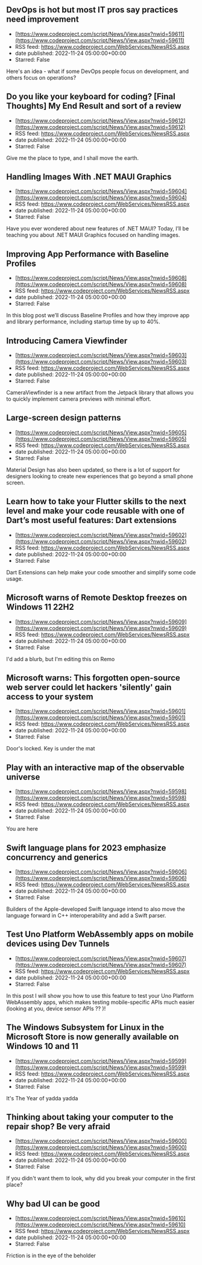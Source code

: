 ## DevOps is hot but most IT pros say practices need improvement
 - [https://www.codeproject.com/script/News/View.aspx?nwid=59611](https://www.codeproject.com/script/News/View.aspx?nwid=59611)
 - RSS feed: https://www.codeproject.com/WebServices/NewsRSS.aspx
 - date published: 2022-11-24 05:00:00+00:00
 - Starred: False

Here's an idea - what if some DevOps people focus on development, and others focus on operations?

## Do you like your keyboard for coding? [Final Thoughts] My End Result and sort of a review
 - [https://www.codeproject.com/script/News/View.aspx?nwid=59612](https://www.codeproject.com/script/News/View.aspx?nwid=59612)
 - RSS feed: https://www.codeproject.com/WebServices/NewsRSS.aspx
 - date published: 2022-11-24 05:00:00+00:00
 - Starred: False

Give me the place to type, and I shall move the earth.

## Handling Images With .NET MAUI Graphics
 - [https://www.codeproject.com/script/News/View.aspx?nwid=59604](https://www.codeproject.com/script/News/View.aspx?nwid=59604)
 - RSS feed: https://www.codeproject.com/WebServices/NewsRSS.aspx
 - date published: 2022-11-24 05:00:00+00:00
 - Starred: False

Have you ever wondered about new features of .NET MAUI? Today, I’ll be teaching you about .NET MAUI Graphics focused on handling images.

## Improving App Performance with Baseline Profiles
 - [https://www.codeproject.com/script/News/View.aspx?nwid=59608](https://www.codeproject.com/script/News/View.aspx?nwid=59608)
 - RSS feed: https://www.codeproject.com/WebServices/NewsRSS.aspx
 - date published: 2022-11-24 05:00:00+00:00
 - Starred: False

In this blog post we’ll discuss Baseline Profiles and how they improve app and library performance, including startup time by up to 40%.

## Introducing Camera Viewfinder
 - [https://www.codeproject.com/script/News/View.aspx?nwid=59603](https://www.codeproject.com/script/News/View.aspx?nwid=59603)
 - RSS feed: https://www.codeproject.com/WebServices/NewsRSS.aspx
 - date published: 2022-11-24 05:00:00+00:00
 - Starred: False

CameraViewfinder is a new artifact from the Jetpack library that allows you to quickly implement camera previews with minimal effort.

## Large-screen design patterns
 - [https://www.codeproject.com/script/News/View.aspx?nwid=59605](https://www.codeproject.com/script/News/View.aspx?nwid=59605)
 - RSS feed: https://www.codeproject.com/WebServices/NewsRSS.aspx
 - date published: 2022-11-24 05:00:00+00:00
 - Starred: False

Material Design has also been updated, so there is a lot of support for designers looking to create new experiences that go beyond a small phone screen.

## Learn how to take your Flutter skills to the next level and make your code reusable with one of Dart’s most useful features: Dart extensions
 - [https://www.codeproject.com/script/News/View.aspx?nwid=59602](https://www.codeproject.com/script/News/View.aspx?nwid=59602)
 - RSS feed: https://www.codeproject.com/WebServices/NewsRSS.aspx
 - date published: 2022-11-24 05:00:00+00:00
 - Starred: False

Dart Extensions can help make your code smoother and simplify some code usage.

## Microsoft warns of Remote Desktop freezes on Windows 11 22H2
 - [https://www.codeproject.com/script/News/View.aspx?nwid=59609](https://www.codeproject.com/script/News/View.aspx?nwid=59609)
 - RSS feed: https://www.codeproject.com/WebServices/NewsRSS.aspx
 - date published: 2022-11-24 05:00:00+00:00
 - Starred: False

I'd add a blurb, but I'm editing this on Remo

## Microsoft warns: This forgotten open-source web server could let hackers 'silently' gain access to your system
 - [https://www.codeproject.com/script/News/View.aspx?nwid=59601](https://www.codeproject.com/script/News/View.aspx?nwid=59601)
 - RSS feed: https://www.codeproject.com/WebServices/NewsRSS.aspx
 - date published: 2022-11-24 05:00:00+00:00
 - Starred: False

Door's locked. Key is under the mat

## Play with an interactive map of the observable universe
 - [https://www.codeproject.com/script/News/View.aspx?nwid=59598](https://www.codeproject.com/script/News/View.aspx?nwid=59598)
 - RSS feed: https://www.codeproject.com/WebServices/NewsRSS.aspx
 - date published: 2022-11-24 05:00:00+00:00
 - Starred: False

You are here

## Swift language plans for 2023 emphasize concurrency and generics
 - [https://www.codeproject.com/script/News/View.aspx?nwid=59606](https://www.codeproject.com/script/News/View.aspx?nwid=59606)
 - RSS feed: https://www.codeproject.com/WebServices/NewsRSS.aspx
 - date published: 2022-11-24 05:00:00+00:00
 - Starred: False

Builders of the Apple-developed Swift language intend to also move the language forward in C++ interoperability and add a Swift parser.

## Test Uno Platform WebAssembly apps on mobile devices using Dev Tunnels
 - [https://www.codeproject.com/script/News/View.aspx?nwid=59607](https://www.codeproject.com/script/News/View.aspx?nwid=59607)
 - RSS feed: https://www.codeproject.com/WebServices/NewsRSS.aspx
 - date published: 2022-11-24 05:00:00+00:00
 - Starred: False

In this post I will show you how to use this feature to test your Uno Platform WebAssembly apps, which makes testing mobile-specific APIs much easier (looking at you, device sensor APIs ?? )!

## The Windows Subsystem for Linux in the Microsoft Store is now generally available on Windows 10 and 11
 - [https://www.codeproject.com/script/News/View.aspx?nwid=59599](https://www.codeproject.com/script/News/View.aspx?nwid=59599)
 - RSS feed: https://www.codeproject.com/WebServices/NewsRSS.aspx
 - date published: 2022-11-24 05:00:00+00:00
 - Starred: False

It's The Year of yadda yadda

## Thinking about taking your computer to the repair shop? Be very afraid
 - [https://www.codeproject.com/script/News/View.aspx?nwid=59600](https://www.codeproject.com/script/News/View.aspx?nwid=59600)
 - RSS feed: https://www.codeproject.com/WebServices/NewsRSS.aspx
 - date published: 2022-11-24 05:00:00+00:00
 - Starred: False

If you didn't want them to look, why did you break your computer in the first place?

## Why bad UI can be good
 - [https://www.codeproject.com/script/News/View.aspx?nwid=59610](https://www.codeproject.com/script/News/View.aspx?nwid=59610)
 - RSS feed: https://www.codeproject.com/WebServices/NewsRSS.aspx
 - date published: 2022-11-24 05:00:00+00:00
 - Starred: False

Friction is in the eye of the beholder
